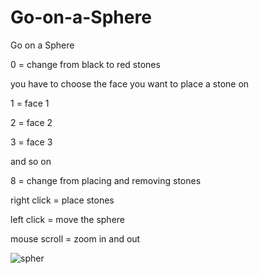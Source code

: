 # Go-on-a-Sphere
Go on a Sphere


0 = change from black to red stones

you have to choose the face you want to place a stone on

1 = face 1

2 = face 2

3 = face 3

and so on

8 = change from placing and removing stones

right click = place stones

left click = move the sphere

mouse scroll = zoom in and out


![spher](https://github.com/Holz231/Go-on-a-Sphere/assets/74673348/5dee244e-3b67-4f6d-b8af-b46a34b2a50d)
